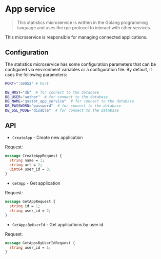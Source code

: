 # App service

> This statistics microservice is written in the Golang programming language and uses the rpc protocol to interact with other services.

This microservice is responsible for managing connected applications.

## Configuration

The statistics microservice has some configuration parameters that can be configured via environment variables or a configuration file. By default, it uses the following parameters:


```bash
PORT=":50052" # Port

DB_HOST="db"  # for connect to the database
DB_USER="author"  # for connect to the database
DB_NAME="gostat_app_service"  # for connect to the database
DB_PASSWORD="password"  # for connect to the database
DB_SSL_MODE="disable"  # for connect to the database

```

## API

- `CreateApp` - Create new application

Request:

```proto
message CreateAppRequest {
  string name = 1;
  string url = 2;
  uint64 user_id = 3;
}
```

- `GetApp` - Get application

Request:

```proto
message GetAppRequest {
  string id = 1;
  string user_id = 2;
}
```

- `GetAppsByUserId` - Get applications by user id

Request:

```proto
message GetAppsByUserIdRequest {
  string user_id = 1;
}
```